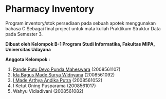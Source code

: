 # Pharmacy Inventory

Program inventory/stok persediaan pada sebuah apotek menggunakan bahasa C
Sebagai final project untuk mata kuliah Praktikum Struktur Data pada Semester 3.

**Dibuat oleh Kelompok B-1
Program Studi Informatika, Fakultas MIPA, Universitas Udayana**

**Anggota Kelompok :**
1. [Pande Putu Devo Punda Maheswara](https://github.com/maheswaradevo/) (2008561107)
2. [Ida Bagus Made Surya Widnyana](https://github.com/odesurya/) (2008561092)
3. [I Made Arthya Andika Putra](https://github.com/mistykz/) (2008561052)
4. I Ketut Oning Pusparama (2008561017)
5. Wahyu Vidiadivani (2008561082)

